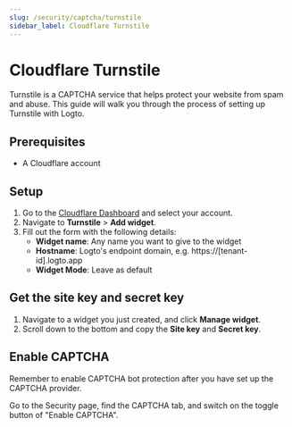 ```yaml
---
slug: /security/captcha/turnstile
sidebar_label: Cloudflare Turnstile
---
```


# Cloudflare Turnstile

Turnstile is a CAPTCHA service that helps protect your website from spam and abuse. This guide will walk you through the process of setting up Turnstile with Logto.

## Prerequisites

- A Cloudflare account

## Setup

1. Go to the [Cloudflare Dashboard](https://dash.cloudflare.com/login) and select your account.
2. Navigate to **Turnstile** > **Add widget**.
3. Fill out the form with the following details:
   - **Widget name**: Any name you want to give to the widget
   - **Hostname**: Logto's endpoint domain, e.g. https://[tenant-id].logto.app
   - **Widget Mode**: Leave as default

## Get the site key and secret key

1. Navigate to a widget you just created, and click **Manage widget**.
2. Scroll down to the bottom and copy the **Site key** and **Secret key**.

## Enable CAPTCHA

Remember to enable CAPTCHA bot protection after you have set up the CAPTCHA provider.

Go to the Security page, find the CAPTCHA tab, and switch on the toggle button of "Enable CAPTCHA".

